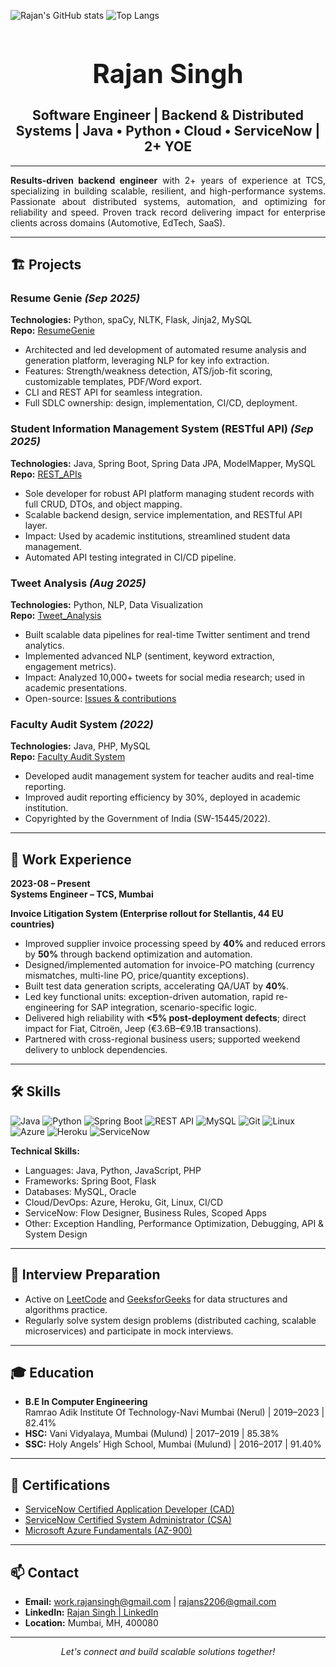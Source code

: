 ![Rajan's GitHub stats](https://github-readme-stats.vercel.app/api?username=rajansingh2206&show_icons=true&theme=radical)
![Top Langs](https://github-readme-stats.vercel.app/api/top-langs/?username=rajansingh2206&layout=compact)

<h1 align="center" style="font-size:3em;">
  Rajan Singh
</h1>

<h2 align="center">
  Software Engineer | Backend & Distributed Systems | Java • Python • Cloud • ServiceNow | 2+ YOE
</h2>

---

<p align="justify">
<b>Results-driven backend engineer</b> with 2+ years of experience at TCS, specializing in building scalable, resilient, and high-performance systems. Passionate about distributed systems, automation, and optimizing for reliability and speed. Proven track record delivering impact for enterprise clients across domains (Automotive, EdTech, SaaS).
</p>

---

## 🏗️ Projects

### Resume Genie _(Sep 2025)_
**Technologies:** Python, spaCy, NLTK, Flask, Jinja2, MySQL  
**Repo:** [ResumeGenie](https://github.com/rajansingh2206/ResumeGenie)  
- Architected and led development of automated resume analysis and generation platform, leveraging NLP for key info extraction.
- Features: Strength/weakness detection, ATS/job-fit scoring, customizable templates, PDF/Word export.
- CLI and REST API for seamless integration.
- Full SDLC ownership: design, implementation, CI/CD, deployment.

### Student Information Management System (RESTful API) _(Sep 2025)_
**Technologies:** Java, Spring Boot, Spring Data JPA, ModelMapper, MySQL  
**Repo:** [REST_APIs](https://github.com/rajansingh2206/REST_APIs)  
- Sole developer for robust API platform managing student records with full CRUD, DTOs, and object mapping.
- Scalable backend design, service implementation, and RESTful API layer.
- Impact: Used by academic institutions, streamlined student data management.
- Automated API testing integrated in CI/CD pipeline.

### Tweet Analysis _(Aug 2025)_
**Technologies:** Python, NLP, Data Visualization  
**Repo:** [Tweet_Analysis](https://github.com/rajansingh2206/Tweet_Analysis)  
- Built scalable data pipelines for real-time Twitter sentiment and trend analytics.
- Implemented advanced NLP (sentiment, keyword extraction, engagement metrics).
- Impact: Analyzed 10,000+ tweets for social media research; used in academic presentations.
- Open-source: [Issues & contributions](https://github.com/rajansingh2206/Tweet_Analysis/issues)

### Faculty Audit System _(2022)_
**Technologies:** Java, PHP, MySQL  
**Repo:** [Faculty Audit System](https://github.com/rajansingh2206/Faculty-Audit-System)  
- Developed audit management system for teacher audits and real-time reporting.
- Improved audit reporting efficiency by 30%, deployed in academic institution.
- Copyrighted by the Government of India (SW-15445/2022).

---

## 💼 Work Experience

**2023-08 – Present**  
**Systems Engineer – TCS, Mumbai**

**Invoice Litigation System (Enterprise rollout for Stellantis, 44 EU countries)**
- Improved supplier invoice processing speed by **40%** and reduced errors by **50%** through backend optimization and automation.
- Designed/implemented automation for invoice-PO matching (currency mismatches, multi-line PO, price/quantity exceptions).
- Built test data generation scripts, accelerating QA/UAT by **40%**.
- Led key functional units: exception-driven automation, rapid re-engineering for SAP integration, scenario-specific logic.
- Delivered high reliability with **<5% post-deployment defects**; direct impact for Fiat, Citroën, Jeep (€3.6B–€9.1B transactions).
- Partnered with cross-regional business users; supported weekend delivery to unblock dependencies.

---

## 🛠️ Skills

<p>
  <img alt="Java" src="https://img.shields.io/badge/Java-%23ED8B00.svg?logo=java&logoColor=white&style=for-the-badge"/>
  <img alt="Python" src="https://img.shields.io/badge/Python-%2314354C.svg?logo=python&logoColor=white&style=for-the-badge"/>
  <img alt="Spring Boot" src="https://img.shields.io/badge/Spring%20Boot-%236DB33F.svg?logo=springboot&logoColor=white&style=for-the-badge"/>
  <img alt="REST API" src="https://img.shields.io/badge/REST-API-%23007ACC.svg?logo=cloud&logoColor=white&style=for-the-badge"/>
  <img alt="MySQL" src="https://img.shields.io/badge/MySQL-%2300f.svg?logo=mysql&logoColor=white&style=for-the-badge"/>
  <img alt="Git" src="https://img.shields.io/badge/Git-%23F05033.svg?logo=git&logoColor=white&style=for-the-badge"/>
  <img alt="Linux" src="https://img.shields.io/badge/Linux-%23FCC624.svg?logo=linux&logoColor=black&style=for-the-badge"/>
  <img alt="Azure" src="https://img.shields.io/badge/Azure-%230072C6.svg?logo=microsoft-azure&logoColor=white&style=for-the-badge"/>
  <img alt="Heroku" src="https://img.shields.io/badge/Heroku-%23430098.svg?logo=heroku&logoColor=white&style=for-the-badge"/>
  <img alt="ServiceNow" src="https://img.shields.io/badge/ServiceNow-%2300A1E4.svg?logo=servicenow&logoColor=white&style=for-the-badge"/>
</p>

**Technical Skills:**  
- Languages: Java, Python, JavaScript, PHP  
- Frameworks: Spring Boot, Flask  
- Databases: MySQL, Oracle  
- Cloud/DevOps: Azure, Heroku, Git, Linux, CI/CD  
- ServiceNow: Flow Designer, Business Rules, Scoped Apps  
- Other: Exception Handling, Performance Optimization, Debugging, API & System Design

---

## 🎯 Interview Preparation

- Active on [LeetCode](https://leetcode.com/u/rajans2206/) and [GeeksforGeeks](https://www.geeksforgeeks.org/user/rajans2206/) for data structures and algorithms practice.
- Regularly solve system design problems (distributed caching, scalable microservices) and participate in mock interviews.

---

## 🎓 Education

- **B.E In Computer Engineering**  
  Ramrao Adik Institute Of Technology-Navi Mumbai (Nerul) | 2019–2023 | 82.41%
- **HSC:** Vani Vidyalaya, Mumbai (Mulund) | 2017–2019 | 85.38%
- **SSC:** Holy Angels’ High School, Mumbai (Mulund) | 2016–2017 | 91.40%

---

## 🏅 Certifications

- [ServiceNow Certified Application Developer (CAD)](https://drive.google.com/file/d/1eyj8NC_ZaOJkgLLgn0Pg_6RKGtYpXbNW/view)  
- [ServiceNow Certified System Administrator (CSA)](https://drive.google.com/file/d/1QUIMcnDfsBSa5AbGNMt_O72H56oMoBfB/view)  
- [Microsoft Azure Fundamentals (AZ-900)](https://learn.microsoft.com/en-us/users/rajans2206/credentials/2874743f9d4c4542?ref=https%3A%2F%2Fwww.linkedin.com%2F)

---

## 📫 Contact

- **Email:** [work.rajansingh@gmail.com](mailto:work.rajansingh@gmail.com) | [rajans2206@gmail.com](mailto:rajansingh2206@gmail.com)
- **LinkedIn:** [Rajan Singh | LinkedIn](https://www.linkedin.com/in/rajansinghdev/)
- **Location:** Mumbai, MH, 400080

---

<p align="center"><em>Let's connect and build scalable solutions together!</em></p>
